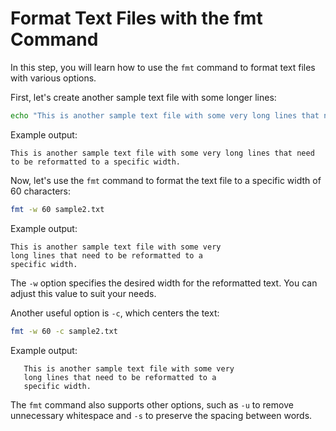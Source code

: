 # Format Text Files with the fmt Command

In this step, you will learn how to use the `fmt` command to format text files with various options.

First, let's create another sample text file with some longer lines:

```bash
echo "This is another sample text file with some very long lines that need to be reformatted to a specific width." > sample2.txt
```

Example output:

```
This is another sample text file with some very long lines that need to be reformatted to a specific width.
```

Now, let's use the `fmt` command to format the text file to a specific width of 60 characters:

```bash
fmt -w 60 sample2.txt
```

Example output:

```
This is another sample text file with some very
long lines that need to be reformatted to a
specific width.
```

The `-w` option specifies the desired width for the reformatted text. You can adjust this value to suit your needs.

Another useful option is `-c`, which centers the text:

```bash
fmt -w 60 -c sample2.txt
```

Example output:

```
   This is another sample text file with some very
   long lines that need to be reformatted to a
   specific width.
```

The `fmt` command also supports other options, such as `-u` to remove unnecessary whitespace and `-s` to preserve the spacing between words.
